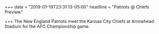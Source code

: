 +++
date = "2019-01-19T23:31:13-05:00"
headline = "Patriots @ Chiefs Preview"

+++
The New England Patriots meet the Kansas City Chiefs at Arrowhead Stadium for the AFC Championship game.